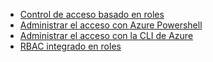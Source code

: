 * [Control de acceso basado en roles](../articles/role-based-access-control/role-assignments-portal.md)
* [Administrar el acceso con Azure Powershell](../articles/role-based-access-control/role-assignments-powershell.md)
* [Administrar el acceso con la CLI de Azure](../articles/role-based-access-control/role-assignments-cli.md)
* [RBAC integrado en roles](../articles/role-based-access-control/built-in-roles.md)


